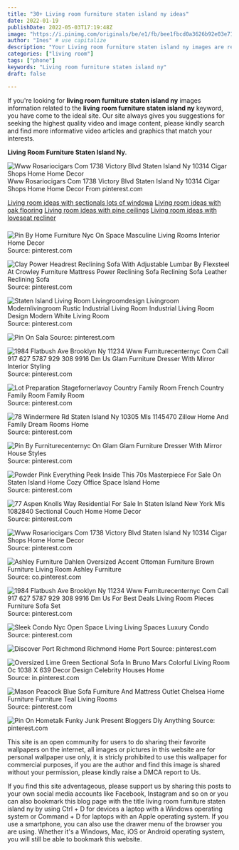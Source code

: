 ```yaml
---
title: "30+ Living room furniture staten island ny ideas"
date: 2022-01-19
publishDate: 2022-05-03T17:19:48Z
image: "https://i.pinimg.com/originals/be/e1/fb/bee1fbcd0a3626b92e03e7124eb00a0b.jpg"
author: "Ines" # use capitalize
description: "Your Living room furniture staten island ny images are ready in this website. Living room furniture staten island ny are a topic that is being searched for and liked by netizens today. You can Find and Download the Living room furniture staten island ny files here. Get all royalty-free images."
categories: ["living room"]
tags: ["phone"]
keywords: "Living room furniture staten island ny"
draft: false

---
```


If you're looking for **living room furniture staten island ny** images information related to the **living room furniture staten island ny** keyword, you have come to the ideal  site.  Our site always  gives you  suggestions  for seeking  the highest  quality video and image  content, please kindly search and find more informative video articles and graphics  that match your interests.

**Living Room Furniture Staten Island Ny**. 

![Www Rosariocigars Com 1738 Victory Blvd Staten Island Ny 10314 Cigar Shops Home Home Decor](https://i.pinimg.com/originals/08/22/42/0822424b1d1638ac2f42c1073de02fa1.jpg "Www Rosariocigars Com 1738 Victory Blvd Staten Island Ny 10314 Cigar Shops Home Home Decor")
Www Rosariocigars Com 1738 Victory Blvd Staten Island Ny 10314 Cigar Shops Home Home Decor From pinterest.com

[Living room ideas with sectionals lots of windowa](/living-room-ideas-with-sectionals-lots-of-windowa/)
[Living room ideas with oak flooring](/living-room-ideas-with-oak-flooring/)
[Living room ideas with pine ceilings](/living-room-ideas-with-pine-ceilings/)
[Living room ideas with loveseat recliner](/living-room-ideas-with-loveseat-recliner/)



### 

 


![Pin By Home Furniture Nyc On Space Masculine Living Rooms Interior Home Decor](https://i.pinimg.com/originals/ac/a6/0c/aca60c255ea6f508c60a9cdfbb5bbf65.jpg "Pin By Home Furniture Nyc On Space Masculine Living Rooms Interior Home Decor")
Source: pinterest.com

 

![Clay Power Headrest Reclining Sofa With Adjustable Lumbar By Flexsteel At Crowley Furniture Mattress Power Reclining Sofa Reclining Sofa Leather Reclining Sofa](https://i.pinimg.com/originals/20/99/8a/20998a67eff12ccdce0ae2bad54714fc.jpg "Clay Power Headrest Reclining Sofa With Adjustable Lumbar By Flexsteel At Crowley Furniture Mattress Power Reclining Sofa Reclining Sofa Leather Reclining Sofa")
Source: pinterest.com

 

![Staten Island Living Room Livingroomdesign Livingroom Modernlivingroom Rustic Industrial Living Room Industrial Living Room Design Modern White Living Room](https://i.pinimg.com/originals/19/8c/c1/198cc113a650d32f75eb0d999814bc9b.jpg "Staten Island Living Room Livingroomdesign Livingroom Modernlivingroom Rustic Industrial Living Room Industrial Living Room Design Modern White Living Room")
Source: pinterest.com

 

![Pin On Sala](https://i.pinimg.com/originals/ac/57/5b/ac575b213e249a35132fda4d93dca960.jpg "Pin On Sala")
Source: pinterest.com

 

![1984 Flatbush Ave Brooklyn Ny 11234 Www Furniturecenternyc Com Call 917 627 5787 929 308 9916 Dm Us Glam Furniture Dresser With Mirror Interior Styling](https://i.pinimg.com/736x/7b/48/f3/7b48f35978ee0c8ed3e6c740ecebf905.jpg "1984 Flatbush Ave Brooklyn Ny 11234 Www Furniturecenternyc Com Call 917 627 5787 929 308 9916 Dm Us Glam Furniture Dresser With Mirror Interior Styling")
Source: pinterest.com

 

![Lot Preparation Stagefornerlavoy Country Family Room French Country Family Room Family Room](https://i.pinimg.com/originals/a6/3f/b7/a63fb71349ee958c38ec325f180bb3bc.jpg "Lot Preparation Stagefornerlavoy Country Family Room French Country Family Room Family Room")
Source: pinterest.com

 

![78 Windermere Rd Staten Island Ny 10305 Mls 1145470 Zillow Home And Family Dream Rooms Home](https://i.pinimg.com/736x/88/db/39/88db39de65bb6936b3fa36f2ec56c223.jpg "78 Windermere Rd Staten Island Ny 10305 Mls 1145470 Zillow Home And Family Dream Rooms Home")
Source: pinterest.com

 

![Pin By Furniturecenternyc On Glam Glam Furniture Dresser With Mirror House Styles](https://i.pinimg.com/originals/e2/81/bc/e281bc82942aa2b1d254021cee2eaffe.jpg "Pin By Furniturecenternyc On Glam Glam Furniture Dresser With Mirror House Styles")
Source: pinterest.com

 

![Powder Pink Everything Peek Inside This 70s Masterpiece For Sale On Staten Island Home Cozy Office Space Island Home](https://i.pinimg.com/600x315/d6/0b/64/d60b64ef474598acab0b5ca4c7873ebe.jpg "Powder Pink Everything Peek Inside This 70s Masterpiece For Sale On Staten Island Home Cozy Office Space Island Home")
Source: pinterest.com

 

![77 Aspen Knolls Way Residential For Sale In Staten Island New York Mls 1082840 Sectional Couch Home Home Decor](https://i.pinimg.com/originals/12/8b/9b/128b9b806c0aa98d1519b4e0276a4938.jpg "77 Aspen Knolls Way Residential For Sale In Staten Island New York Mls 1082840 Sectional Couch Home Home Decor")
Source: pinterest.com

 

![Www Rosariocigars Com 1738 Victory Blvd Staten Island Ny 10314 Cigar Shops Home Home Decor](https://i.pinimg.com/originals/08/22/42/0822424b1d1638ac2f42c1073de02fa1.jpg "Www Rosariocigars Com 1738 Victory Blvd Staten Island Ny 10314 Cigar Shops Home Home Decor")
Source: pinterest.com

 

![Ashley Furniture Dahlen Oversized Accent Ottoman Furniture Brown Furniture Living Room Ashley Furniture](https://i.pinimg.com/originals/6f/e5/44/6fe544d6ed54b44443981d416f629f5f.jpg "Ashley Furniture Dahlen Oversized Accent Ottoman Furniture Brown Furniture Living Room Ashley Furniture")
Source: co.pinterest.com

 

![1984 Flatbush Ave Brooklyn Ny 11234 Www Furniturecenternyc Com Call 917 627 5787 929 308 9916 Dm Us For Best Deals Living Room Pieces Furniture Sofa Set](https://i.pinimg.com/736x/83/73/d3/8373d34c005878fc196caa17ac924300.jpg "1984 Flatbush Ave Brooklyn Ny 11234 Www Furniturecenternyc Com Call 917 627 5787 929 308 9916 Dm Us For Best Deals Living Room Pieces Furniture Sofa Set")
Source: pinterest.com

 

![Sleek Condo Nyc Open Space Living Living Spaces Luxury Condo](https://i.pinimg.com/originals/c8/da/f1/c8daf13e953ed61a1c7489757035aa62.jpg "Sleek Condo Nyc Open Space Living Living Spaces Luxury Condo")
Source: pinterest.com

 

![Discover Port Richmond Richmond Home Port](https://i.pinimg.com/originals/bb/af/07/bbaf0744484e495f48a04fce58e4ccfc.jpg "Discover Port Richmond Richmond Home Port")
Source: pinterest.com

 

![Oversized Lime Green Sectional Sofa In Bruno Mars Colorful Living Room Oc 1038 X 639 Decor Design Celebrity Houses Home](https://i.pinimg.com/originals/90/50/91/905091b159187b403bfc752547605658.png "Oversized Lime Green Sectional Sofa In Bruno Mars Colorful Living Room Oc 1038 X 639 Decor Design Celebrity Houses Home")
Source: in.pinterest.com

 

![Mason Peacock Blue Sofa Furniture And Mattress Outlet Chelsea Home Furniture Furniture Teal Living Rooms](https://i.pinimg.com/736x/aa/da/3d/aada3d6e325acc3802925befbe5b4320--teal-sofa-blue-sofas.jpg "Mason Peacock Blue Sofa Furniture And Mattress Outlet Chelsea Home Furniture Furniture Teal Living Rooms")
Source: pinterest.com

 

![Pin On Hometalk Funky Junk Present Bloggers Diy Anything](https://i.pinimg.com/originals/be/e1/fb/bee1fbcd0a3626b92e03e7124eb00a0b.jpg "Pin On Hometalk Funky Junk Present Bloggers Diy Anything")
Source: pinterest.com

 

This site is an open community for users to do sharing their favorite wallpapers on the internet, all images or pictures in this website are for personal wallpaper use only, it is stricly prohibited to use this wallpaper for commercial purposes, if you are the author and find this image is shared without your permission, please kindly raise a DMCA report to Us.

If you find this site adventageous, please support us by sharing this posts to your own social media accounts like Facebook, Instagram and so on or you can also bookmark this blog page with the title living room furniture staten island ny by using Ctrl + D for devices a laptop with a Windows operating system or Command + D for laptops with an Apple operating system. If you use a smartphone, you can also use the drawer menu of the browser you are using. Whether it's a Windows, Mac, iOS or Android operating system, you will still be able to bookmark this website.
